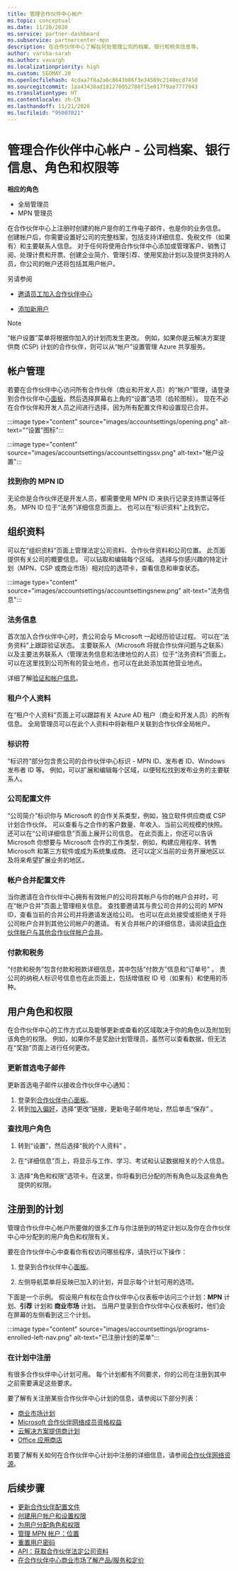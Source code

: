 ```yaml
---
title: 管理合作伙伴中心帐户
ms.topic: conceptual
ms.date: 11/20/2020
ms.service: partner-dashboard
ms.subservice: partnercenter-mpn
description: 在合作伙伴中心了解在何处管理公司的档案、银行和税务信息等。
author: varsha-sarah
ms.author: vavargh
ms.localizationpriority: high
ms.custom: SEOMAY.20
ms.openlocfilehash: 4cdaa7f8a2a6c8643b86f3e34569c2140ecd7450
ms.sourcegitcommit: 1aa43438ad181278052788f15e017f9ae7777943
ms.translationtype: HT
ms.contentlocale: zh-CN
ms.lasthandoff: 11/21/2020
ms.locfileid: "95007021"
---
```

# <a name="manage-your-partner-center-account---company-profile-bank-information-roles-permissions-and-more"></a>管理合作伙伴中心帐户 - 公司档案、银行信息、角色和权限等

**相应的角色**

- 全局管理员
- MPN 管理员

在合作伙伴中心上注册时创建的帐户是你的工作电子邮件，也是你的业务信息。 创建帐户后，你需要设置好公司的完整档案，包括支持详细信息、免税文件（如果有）和主要联系人信息。 对于任何将使用合作伙伴中心添加或管理客户、销售订阅、处理计费和开票、创建企业简介、管理引荐、使用奖励计划以及提供支持的人员，你公司的帐户还将包括其用户帐户。

另请参阅 

- [邀请员工加入合作伙伴中心](guide-to-migration.md)

- [添加新用户](create-user-accounts-and-set-permissions.md)

>[!NOTE]
>“帐户设置”菜单将根据你加入的计划而发生更改。 例如，如果你是云解决方案提供商 (CSP) 计划的合作伙伴，则可以从“帐户”设置管理 Azure 共享服务。

## <a name="account-management"></a>帐户管理

若要在合作伙伴中心访问所有合作伙伴（商业和开发人员）的“帐户”管理，请登录到合作伙伴中心[面板](https://partner.microsoft.com/dashboard)，然后选择屏幕右上角的“设置”选项（齿轮图标）。 现在不必在合作伙伴和开发人员之间进行选择，因为所有配置文件和设置现已合并。

:::image type="content" source="images/accountsettings/opening.png" alt-text="“设置”图标":::


:::image type="content" source="images/accountsettings/accountsettingssv.png" alt-text="帐户设置":::

### <a name="locate-your-mpn-id"></a>找到你的 MPN ID

无论你是合作伙伴还是开发人员，都需要使用 MPN ID 来执行记录支持票证等任务。 MPN ID 位于“法务”详细信息页面上。 也可以在“标识资料”上找到它。

## <a name="organization-profile"></a>组织资料

可以在“组织资料”页面上管理法定公司资料、合作伙伴资料和公司位置。 此页面提供有关公司的概要信息。 可以钻取和编辑每个区域。 选择与你感兴趣的特定计划（MPN、CSP 或商业市场）相对应的选项卡，查看信息和审查状态。
 
:::image type="content" source="images/accountsettings/accountsettingsnew.png" alt-text="法务信息":::
 
### <a name="legal-information"></a>法务信息

首次加入合作伙伴中心时，贵公司会与 Microsoft 一起经历验证过程。 可以在“法务资料”上跟踪验证状态。 主要联系人（Microsoft 将就合作伙伴问题与之联系）以及主要法务联系人（管理法务信息和法律地位的人员）位于“法务资料”页面上。 可以在这里找到公司所有的营业地点，也可以在此处添加其他营业地点。  

详细了解[验证和帐户信息](verification-responses.md)。

### <a name="tenants-profile"></a>租户个人资料

在“租户个人资料”页面上可以跟踪有关 Azure AD 租户（商业和开发人员）的所有信息。 全局管理员可以在此个人资料中将新租户关联到合作伙伴全局帐户。

### <a name="identifiers"></a>标识符 

“标识符”部分包含贵公司的合作伙伴中心标识 - MPN ID、发布者 ID、Windows 发布者 ID 等。 例如，可以扩展和编辑每个区域，以便轻松找到发布业务的主要联系人。

### <a name="company-profile"></a>公司配置文件

“公司简介”标识你与 Microsoft 的合作关系类型，例如，独立软件供应商或 CSP 计划合作伙伴。 可以查看与之合作的客户数量、年收入、当前公司规模的快照。 还可以在“公司详细信息”页面上展开公司信息。 在此页面上，你还可以告诉 Microsoft 你想要与 Microsoft 合作的工作类型，例如，构建应用程序、转售 Microsoft 和第三方软件或成为系统集成商。 还可以定义当前的业务开展地区以及将来希望扩展业务的地区。

### <a name="account-merge-profile"></a>帐户合并配置文件

当你邀请在合作伙伴中心拥有有效帐户的公司将其帐户与你的帐户合并时，可在“帐户合并”页面上管理相关信息。 查找要邀请其与贵公司合并的公司的 MPN ID，查看当前的合并公司并将邀请发送给公司。 也可以在此处接受或拒绝关于将公司帐户合并到其他公司帐户的邀请。 有关合并帐户的详细信息，请阅读[将合作伙伴帐户与其他合作伙伴帐户合并](merge-accounts.md)。

### <a name="payout-and-tax"></a>付款和税务 

“付款和税务”包含付款和税款详细信息，其中包括“付款方”信息和“订单号”  。 贵公司的纳税人标识号信息也在此页面上，包括增值税 ID 号（如果有）和使用的币种。


## <a name="user-roles-and-permissions"></a>用户角色和权限

在合作伙伴中心的工作方式以及能够更新或查看的区域取决于你的角色以及附加到该角色的权限。 例如，如果你不是奖励计划管理员，虽然可以查看数据，但无法在“奖励”页面上进行任何更改。 

### <a name="update-preferred-email"></a>更新首选电子邮件

更新首选电子邮件以接收合作伙伴中心通知： 

1. 登录到[合作伙伴中心面板](https://partner.microsoft.com/dashboard)。
1. 转到[加入偏好](https://partner.microsoft.com/dashboard/engagement/preference)，选择“更改”链接，更新电子邮件地址，然后单击“保存”  。

### <a name="find-your-user-role"></a>查找用户角色

1. 转到“设置”，然后选择“我的个人资料” 。
 
1. 在“详细信息”页上，将显示与工作、学习、考试和认证数据相关的个人信息。
 
1. 选择“角色和权限”选项卡。在这里，你将看到已分配的所有角色以及这些角色提供的权限。

## <a name="programs-in-which-you-are-enrolled"></a>注册到的计划

管理合作伙伴中心帐户所要做的很多工作与你注册到的特定计划以及你在合作伙伴中心中分配到的用户角色和权限有关。

要在合作伙伴中心中查看你有权访问哪些程序，请执行以下操作：

1. 登录到合作伙伴中心[面板](https://partner.microsoft.com/dashboard)。

2. 左侧导航菜单将反映已加入的计划，并显示每个计划可用的选项。

下面是一个示例。 假设用户有权在合作伙伴中心仪表板中访问三个计划：**MPN** 计划、**引荐** 计划和 **商业市场** 计划。 当用户登录到合作伙伴中心仪表板时，他们会在屏幕的左侧看到这三个计划。

:::image type="content" source="images/accountsettings/programs-enrolled-left-nav.png" alt-text="已注册计划的菜单":::

### <a name="enrolling-in-programs"></a>在计划中注册

有很多合作伙伴中心计划可用。 每个计划都有不同要求，你的公司在注册到其中之前需要满足这些要求。

要了解有关注册某些合作伙伴中心计划的信息，请参阅以下部分列表：

- [商业市场计划](https://docs.microsoft.com/azure/marketplace/partner-center-portal/create-account)
- [Microsoft 合作伙伴网络成员资格权益](mpn-overview.md)
- [云解决方案提供商计划](https://docs.microsoft.com/partner-center/enrolling-in-the-csp-program)
- [Office 应用商店](https://partner.microsoft.com/dashboard/account/v3/enrollment/introduction/office)

若要了解有关如何在合作伙伴中心计划中注册的详细信息，请参阅[合作伙伴网络资源](https://partner.microsoft.com/)。


## <a name="next-steps"></a>后续步骤

- [更新合作伙伴配置文件](update-your-partner-profile.md)
- [创建用户帐户和设置权限](create-user-accounts-and-set-permissions.md)
- [为用户分配角色和权限](permissions-overview.md)
- [管理 MPN 帐户：位置](manage-locations.md)
- [重置用户密码](reset-a-user-password.md)
- [API：获取合作伙伴法定公司资料](https://docs.microsoft.com/partner-center/develop/get-legal-business-profile.md)
- [在合作伙伴中心商业市场了解产品/服务和定价](csp-commercial-marketplace-discover.md)
